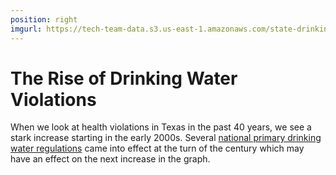 ```yaml
---
position: right
imgurl: https://tech-team-data.s3.us-east-1.amazonaws.com/state-drinking-water/TX/figures/tx_bridge_viol_3.png
---
```

<meta http-equiv="Content-Type" content="text/html;charset=utf-8" />

# The Rise of Drinking Water Violations 

When we look at health violations in Texas in the past 40 years, we see a stark 
increase starting in the early 2000s. Several [national primary drinking water regulations](https://www.epa.gov/dwreginfo/drinking-water-regulations) 
came into effect at the turn of the century which may have an effect on the next 
increase in the graph. 
